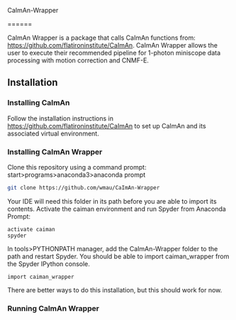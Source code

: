 CaImAn-Wrapper

======

CaImAn Wrapper is a package that calls CaImAn functions from: https://github.com/flatironinstitute/CaImAn. CaImAn Wrapper allows the user to execute
their recommended pipeline for 1-photon miniscope data processing with motion correction and CNMF-E. 

## Installation
### Installing CaImAn
Follow the installation instructions in https://github.com/flatironinstitute/CaImAn to set up CaImAn and its associated virtual 
environment. 

### Installing CaImAn Wrapper
Clone this repository using a command prompt: start>programs>anaconda3>anaconda prompt

```bash
git clone https://github.com/wmau/CaImAn-Wrapper
```

Your IDE will need this folder in its path before you are able to import its contents. Activate the caiman environment and run Spyder
from Anaconda Prompt:
```
activate caiman
spyder
```

In tools>PYTHONPATH manager, add the CaImAn-Wrapper folder to the path and restart Spyder. You should be able to import caiman_wrapper
from the Spyder IPython console.
```
import caiman_wrapper
```

There are better ways to do this installation, but this should work for now. 

### Running CaImAn Wrapper
